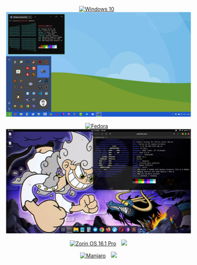 <div align="center">
<p><a href="https://github.com/mantekillah/palo-desktops" target="_blank"><img alt="Windows 10" src="https://img.shields.io/static/v1?logo=windows&label=&message=Windows&color=161b22&style=flat-square" height="40" style="padding-right:10px;"/></a>
<a href="https://github.com/mantekillah/palo-desktops" target="_blank"><img src="./windows.png"></a></p>
<p><a href="https://github.com/mantekillah/palo-desktops" target="_blank"><img alt="Fedora" src="https://img.shields.io/static/v1?logo=fedora&label=&message=Fedora&color=161b22&style=flat-square" height="40" style="padding-right:10px;"/></a>
<a href="https://github.com/mantekillah/palo-desktops" target="_blank"><img src="./fedora.png"></a></p>
<p><a href="https://github.com/mantekillah/palo-desktops" target="_blank"><img alt="Zorin OS 16.1 Pro" src="https://img.shields.io/static/v1?logo=zorin&label=Zorin&message=16.1+Pro&color=161b22&style=flat-square" height="40" style="padding-right:10px;"/></a>
<a href="https://github.com/mantekillah/palo-desktops" target="_blank"><img src="./zorin.png"></a></p>
<p><a href="https://github.com/mantekillah/palo-desktops" target="_blank"><img alt="Manjaro" src="https://img.shields.io/static/v1?logo=manjaro&label=Manjaro&message=21.2.6&color=161b22&style=flat-square" height="40" style="padding-right:10px;"/></a>
<a href="https://github.com/mantekillah/palo-desktops" target="_blank"><img src="./manjaro.png"></a></p>
</div>
